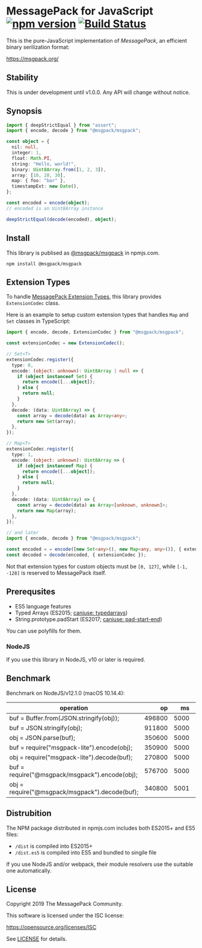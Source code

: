 # MessagePack for JavaScript [![npm version](https://badge.fury.io/js/%40msgpack%2Fmsgpack.svg)](https://badge.fury.io/js/%40msgpack%2Fmsgpack) [![Build Status](https://travis-ci.org/msgpack/msgpack-javascript.svg?branch=master)](https://travis-ci.org/msgpack/msgpack-javascript)

This is the pure-JavaScript implementation of *MessagePack*, an efficient binary serilization format:

https://msgpack.org/

## Stability

This is under development until v1.0.0. Any API will change without notice.

## Synopsis

```typescript
import { deepStrictEqual } from "assert";
import { encode, decode } from "@msgpack/msgpack";

const object = {
  nil: null,
  integer: 1,
  float: Math.PI,
  string: "Hello, world!",
  binary: Uint8Array.from([1, 2, 3]),
  array: [10, 20, 30],
  map: { foo: "bar" },
  timestampExt: new Date(),
};

const encoded = encode(object);
// encoded is an Uint8Array instance

deepStrictEqual(decode(encoded), object);
```

## Install

This library is publised as [@msgpack/msgpack](https://www.npmjs.com/package/@msgpack/msgpack) in npmjs.com.

```shell
npm install @msgpack/msgpack
```

## Extension Types

To handle [MessagePack Extension Types](https://github.com/msgpack/msgpack/blob/master/spec.md#extension-types), this library provides `ExtensionCodec` class.

Here is an example to setup custom extension types that handles `Map` and `Set` classes in TypeScript:

```typescript
import { encode, decode, ExtensionCodec } from "@msgpack/msgpack";

const extensionCodec = new ExtensionCodec();

// Set<T>
extensionCodec.register({
  type: 0,
  encode: (object: unknown): Uint8Array | null => {
    if (object instanceof Set) {
      return encode([...object]);
    } else {
      return null;
    }
  },
  decode: (data: Uint8Array) => {
    const array = decode(data) as Array<any>;
    return new Set(array);
  },
});

// Map<T>
extensionCodec.register({
  type: 1,
  encode: (object: unknown): Uint8Array => {
    if (object instanceof Map) {
      return encode([...object]);
    } else {
      return null;
    }
  },
  decode: (data: Uint8Array) => {
    const array = decode(data) as Array<[unknown, unknown]>;
    return new Map(array);
  },
});

// and later
import { encode, decode } from "@msgpack/msgpack";

const encoded = = encode([new Set<any>(), new Map<any, any>()], { extensionCodec });
const decoded = decode(encoded, { extensionCodec });
```

Not that extension types for custom objects must be `[0, 127]`, while `[-1, -128]` is reserved to MessagePack itself.

## Prerequsites

* ES5 language features
* Typed Arrays (ES2015; [caniuse: typedarrays](https://caniuse.com/#feat=typedarrays))
* String.prototype.padStart (ES2017; [caniuse: pad-start-end](https://caniuse.com/#feat=pad-start-end))

You can use polyfills for them.

### NodeJS

If you use this library in NodeJS, v10 or later is required.

## Benchmark

Benchmark on NodeJS/v12.1.0 (macOS 10.14.4):

operation                                                         |   op   |   ms  |  op/s
----------------------------------------------------------------- | ------: | ----: | ------:
buf = Buffer.from(JSON.stringify(obj));                           |  496800 |  5000 |   99360
buf = JSON.stringify(obj);                                        |  911800 |  5000 |  182360
obj = JSON.parse(buf);                                            |  350600 |  5000 |   70120
buf = require("msgpack-lite").encode(obj);                        |  350900 |  5000 |   70180
obj = require("msgpack-lite").decode(buf);                        |  270800 |  5000 |   54160
buf = require("@msgpack/msgpack").encode(obj);                    |  576700 |  5000 |  115340
obj = require("@msgpack/msgpack").decode(buf);                    |  340800 |  5001 |   68146

## Distrubition

The NPM package distributed in npmjs.com includes both ES2015+ and ES5 files:

* `/dist` is compiled into ES2015+
* `/dist.es5` is compiled into ES5 and bundled to singile file

If you use NodeJS and/or webpack, their module resolvers use the suitable one automatically.

## License

Copyright 2019 The MessagePack Community.

This software is licensed under the ISC license:

https://opensource.org/licenses/ISC

See [LICENSE](./LICENSE) for details.
